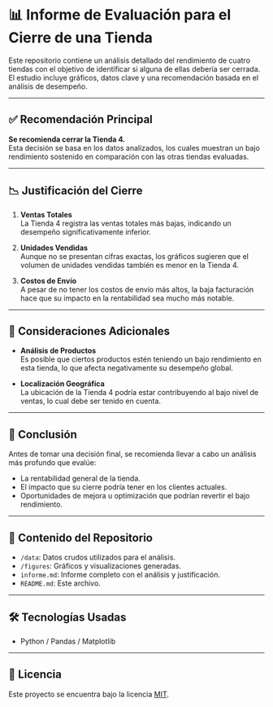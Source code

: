 # 📊 Informe de Evaluación para el Cierre de una Tienda

Este repositorio contiene un análisis detallado del rendimiento de cuatro tiendas con el objetivo de identificar si alguna de ellas debería ser cerrada. El estudio incluye gráficos, datos clave y una recomendación basada en el análisis de desempeño.

---

## ✅ Recomendación Principal

**Se recomienda cerrar la Tienda 4.**  
Esta decisión se basa en los datos analizados, los cuales muestran un bajo rendimiento sostenido en comparación con las otras tiendas evaluadas.

---

## 📉 Justificación del Cierre

1. **Ventas Totales**  
   La Tienda 4 registra las ventas totales más bajas, indicando un desempeño significativamente inferior.

2. **Unidades Vendidas**  
   Aunque no se presentan cifras exactas, los gráficos sugieren que el volumen de unidades vendidas también es menor en la Tienda 4.

3. **Costos de Envío**  
   A pesar de no tener los costos de envío más altos, la baja facturación hace que su impacto en la rentabilidad sea mucho más notable.

---

## 📌 Consideraciones Adicionales

- **Análisis de Productos**  
  Es posible que ciertos productos estén teniendo un bajo rendimiento en esta tienda, lo que afecta negativamente su desempeño global.

- **Localización Geográfica**  
  La ubicación de la Tienda 4 podría estar contribuyendo al bajo nivel de ventas, lo cual debe ser tenido en cuenta.

---

## 🧠 Conclusión

Antes de tomar una decisión final, se recomienda llevar a cabo un análisis más profundo que evalúe:
- La rentabilidad general de la tienda.
- El impacto que su cierre podría tener en los clientes actuales.
- Oportunidades de mejora u optimización que podrían revertir el bajo rendimiento.

---

## 📁 Contenido del Repositorio

- `/data`: Datos crudos utilizados para el análisis.
- `/figures`: Gráficos y visualizaciones generadas.
- `informe.md`: Informe completo con el análisis y justificación.
- `README.md`: Este archivo.

---

## 🛠️ Tecnologías Usadas

- Python / Pandas / Matplotlib


---

## 🧾 Licencia

Este proyecto se encuentra bajo la licencia [MIT](LICENSE).

